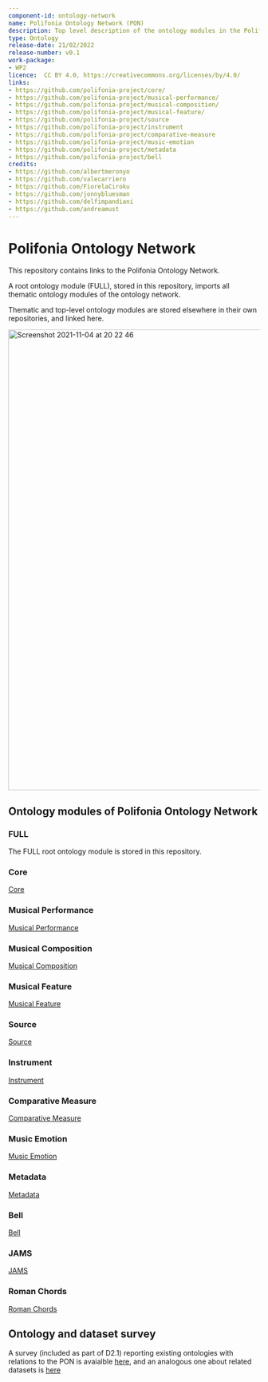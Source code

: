 ```yaml
---
component-id: ontology-network
name: Polifonia Ontology Network (PON)
description: Top level description of the ontology modules in the Polifonia Ontology Network, with pointers to each of its submodules.
type: Ontology
release-date: 21/02/2022
release-number: v0.1
work-package: 
- WP2
licence:  CC BY 4.0, https://creativecommons.org/licenses/by/4.0/
links:
- https://github.com/polifonia-project/core/
- https://github.com/polifonia-project/musical-performance/
- https://github.com/polifonia-project/musical-composition/
- https://github.com/polifonia-project/musical-feature/
- https://github.com/polifonia-project/source
- https://github.com/polifonia-project/instrument
- https://github.com/polifonia-project/comparative-measure
- https://github.com/polifonia-project/music-emotion
- https://github.com/polifonia-project/metadata
- https://github.com/polifonia-project/bell 
credits:
- https://github.com/albertmeronyo
- https://github.com/valecarriero
- https://github.com/FiorelaCiroku
- https://github.com/jonnybluesman
- https://github.com/delfimpandiani
- https://github.com/andreamust
---
```


# Polifonia Ontology Network

This repository contains links to the Polifonia Ontology Network.

A root ontology module (FULL), stored in this repository, imports all thematic ontology modules of the ontology network.

Thematic and top-level ontology modules are stored elsewhere in their own repositories, and linked here. 

<img width="922" alt="Screenshot 2021-11-04 at 20 22 46" src="https://user-images.githubusercontent.com/12375920/140406107-738798fb-f6a6-467f-9c03-8a1092cb011b.png">

## Ontology modules of Polifonia Ontology Network

### FULL
The FULL root ontology module is stored in this repository.

### Core
[Core](https://github.com/polifonia-project/core/)

### Musical Performance
[Musical Performance](https://github.com/polifonia-project/musical-performance/)

### Musical Composition
[Musical Composition](https://github.com/polifonia-project/musical-composition/)

### Musical Feature
[Musical Feature](https://github.com/polifonia-project/musical-feature/)

### Source
[Source](https://github.com/polifonia-project/source)

### Instrument
[Instrument](https://github.com/polifonia-project/instrument)

### Comparative Measure
[Comparative Measure](https://github.com/polifonia-project/comparative-measure)

### Music Emotion
[Music Emotion](https://github.com/polifonia-project/music-emotion)

### Metadata 
[Metadata](https://github.com/polifonia-project/metadata)

### Bell
[Bell](https://github.com/polifonia-project/bell)

### JAMS 
[JAMS](https://github.com/polifonia-project/jams-ontology)

### Roman Chords
[Roman Chords](https://github.com/polifonia-project/roman-chord-ontology)

## Ontology and dataset survey

A survey (included as part of D2.1) reporting existing ontologies with relations to the PON is avaialble [here](d21-ontologies.pdf), and an analogous one about related datasets is [here](d21-datasets.pdf)





